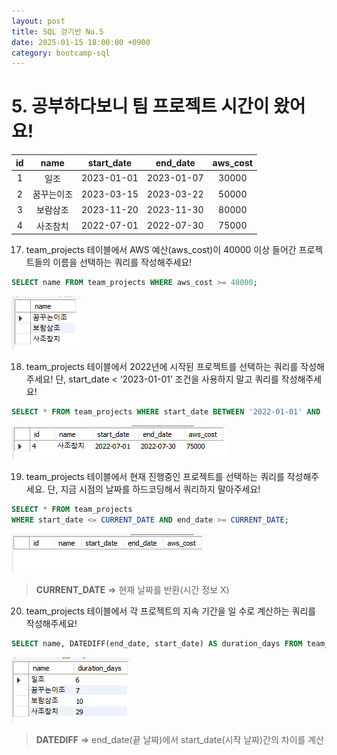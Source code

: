 ```yaml
---
layout: post
title: SQL 걷기반 No.5
date: 2025-01-15 18:00:00 +0900
category: bootcamp-sql
---
```


# 5. 공부하다보니 팀 프로젝트 시간이 왔어요!

| id | name | start_date | end_date | aws_cost |
|:--:|:----:|:----------:|:--------:|:--------:|
| 1  | 일조 | 2023-01-01 | 2023-01-07 | 30000 |
| 2  | 꿈꾸는이조 | 2023-03-15  | 2023-03-22 | 50000 |
| 3  | 보람삼조 | 2023-11-20   | 2023-11-30 | 80000 |
| 4  | 사조참치 | 2022-07-01 | 2022-07-30 | 75000 |

17. team_projects 테이블에서 AWS 예산(aws_cost)이 40000 이상 들어간 프로젝트들의 이름을 선택하는 쿼리를 작성해주세요!
```sql
SELECT name FROM team_projects WHERE aws_cost >= 40000;
```
![walk5-17](/public/img/walk5-17.png)

18. team_projects 테이블에서 2022년에 시작된 프로젝트를 선택하는 쿼리를 작성해주세요! 단, start_date < ‘2023-01-01’ 조건을 사용하지 말고 쿼리를 작성해주세요!
```sql
SELECT * FROM team_projects WHERE start_date BETWEEN '2022-01-01' AND '2022-12-31';
```
![walk5-18](/public/img/walk5-18.png)

19. team_projects 테이블에서 현재 진행중인 프로젝트를 선택하는 쿼리를 작성해주세요. 단, 지금 시점의 날짜를 하드코딩해서 쿼리하지 말아주세요!
```sql
SELECT * FROM team_projects  
WHERE start_date <= CURRENT_DATE AND end_date >= CURRENT_DATE;
```
![walk5-19](/public/img/walk5-19.png)
> **CURRENT_DATE** => 현재 날짜를 반환(시간 정보 X)

20. team_projects 테이블에서 각 프로젝트의 지속 기간을 일 수로 계산하는 쿼리를 작성해주세요!
```sql
SELECT name, DATEDIFF(end_date, start_date) AS duration_days FROM team_projects;
```
![walk5-20](/public/img/walk5-20.png)
> **DATEDIFF** => end_date(끝 날짜)에서 start_date(시작 날짜)간의 차이를 계산
